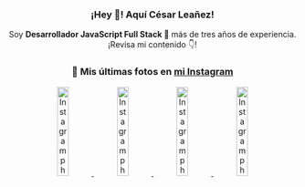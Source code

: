 <div align="center">

<h3>¡Hey 👋! Aquí César Leañez!</h3>

<p>Soy <strong>Desarrollador JavaScript Full Stack 🚀</strong> más de tres años de experiencia.<br />¡Revisa mi contenido 👇!</p>

### 📸 Mis últimas fotos en [mi Instagram](https://instagram.com/cesarsoftware.dev)


<a href='https://instagram.com/p/DGeSJQ7unyF' target='_blank'>
  <img width='20%' src='https://instagram.fcmn3-1.fna.fbcdn.net/v/t51.2885-15/481590284_1152580596565087_3112778662318659396_n.jpg?stp=dst-jpg_e15_tt6&efg=eyJ2ZW5jb2RlX3RhZyI6ImltYWdlX3VybGdlbi42NDB4MTE0Ni5zZHIuZjcxODc4LmRlZmF1bHRfY292ZXJfZnJhbWUifQ&_nc_ht=instagram.fcmn3-1.fna.fbcdn.net&_nc_cat=107&_nc_oc=Q6cZ2AEMRUpV0EZV2lts4FSE2Cyxwn9Y5AU2NSeDEq4Rf6ODgh2m_IuBlteddMwTm5un45Q&_nc_ohc=J2zJ_fVPtK0Q7kNvgFjIur9&_nc_gid=bf8c1d48f0234f7dbe23fca53e9860a1&edm=ACWDqb8BAAAA&ccb=7-5&ig_cache_key=MzU3NTM3NDk1NTY3MzE4OTUwOQ%3D%3D.3-ccb7-5&oh=00_AYDZ5XdM2rfmFB5MeuhjCoO9Ahgvks0BWbtBFdcdzG3QJA&oe=67CEC1E6&_nc_sid=ee9879' alt='Instagram photo' />
</a>
<a href='https://instagram.com/p/DFqSLZVvq_X' target='_blank'>
  <img width='20%' src='https://instagram.fcmn2-1.fna.fbcdn.net/v/t51.2885-15/476357202_17905198818097059_4614661586281507924_n.jpg?stp=dst-jpg_e35_tt6&efg=eyJ2ZW5jb2RlX3RhZyI6ImltYWdlX3VybGdlbi41NDB4NTQwLnNkci5mNzU3NjEuZGVmYXVsdF9pbWFnZSJ9&_nc_ht=instagram.fcmn2-1.fna.fbcdn.net&_nc_cat=103&_nc_oc=Q6cZ2AEMRUpV0EZV2lts4FSE2Cyxwn9Y5AU2NSeDEq4Rf6ODgh2m_IuBlteddMwTm5un45Q&_nc_ohc=bUCwvpuFx2IQ7kNvgFlVRhp&_nc_gid=bf8c1d48f0234f7dbe23fca53e9860a1&edm=ACWDqb8BAAAA&ccb=7-5&ig_cache_key=MzU2MDczODQwMzM0OTYwNjM1OQ%3D%3D.3-ccb7-5&oh=00_AYBBsuMCTutCe-1lSOEO01tmmGPKN38lxWxaS0I4_DxZ7g&oe=67CEAB94&_nc_sid=ee9879' alt='Instagram photo' />
</a>
<a href='https://instagram.com/p/DFdJPrDuzMv' target='_blank'>
  <img width='20%' src='https://instagram.fcmn3-1.fna.fbcdn.net/v/t51.2885-15/475207517_950476567055275_8698114736264060037_n.jpg?stp=dst-jpg_e15_tt6&efg=eyJ2ZW5jb2RlX3RhZyI6ImltYWdlX3VybGdlbi42NDB4MTE1Mi5zZHIuZjcxODc4LmRlZmF1bHRfY292ZXJfZnJhbWUifQ&_nc_ht=instagram.fcmn3-1.fna.fbcdn.net&_nc_cat=107&_nc_oc=Q6cZ2AEMRUpV0EZV2lts4FSE2Cyxwn9Y5AU2NSeDEq4Rf6ODgh2m_IuBlteddMwTm5un45Q&_nc_ohc=YG4uEBWEPcMQ7kNvgGwep7v&_nc_gid=bf8c1d48f0234f7dbe23fca53e9860a1&edm=ACWDqb8BAAAA&ccb=7-5&ig_cache_key=MzU1NzAzOTk0MDEzNjgwOTI2Mw%3D%3D.3-ccb7-5&oh=00_AYBDIt9w-psBV02CMaYZB759eFEJo-hcqu-6e8htGHcYvQ&oe=67CED420&_nc_sid=ee9879' alt='Instagram photo' />
</a>
<a href='https://instagram.com/p/DFLXpz8MKaJ' target='_blank'>
  <img width='20%' src='https://instagram.fcmn2-1.fna.fbcdn.net/v/t51.2885-15/474605525_17903800620097059_7443782442342599046_n.jpg?stp=dst-jpg_e35_tt6&efg=eyJ2ZW5jb2RlX3RhZyI6ImltYWdlX3VybGdlbi4yMTYweDEyMTUuc2RyLmY3NTc2MS5kZWZhdWx0X2ltYWdlIn0&_nc_ht=instagram.fcmn2-1.fna.fbcdn.net&_nc_cat=103&_nc_oc=Q6cZ2AEMRUpV0EZV2lts4FSE2Cyxwn9Y5AU2NSeDEq4Rf6ODgh2m_IuBlteddMwTm5un45Q&_nc_ohc=Bk6T103MZvwQ7kNvgFOq51i&_nc_gid=bf8c1d48f0234f7dbe23fca53e9860a1&edm=ACWDqb8BAAAA&ccb=7-5&ig_cache_key=MzU1MjAzNjc0ODU2MjM3NjQxNA%3D%3D.3-ccb7-5&oh=00_AYDydPo8k2ljWYRT308Dba9gu1eg9BTHFj2aP7UsrJEGvQ&oe=67CEB7D2&_nc_sid=ee9879' alt='Instagram photo' />
</a>

</div>
